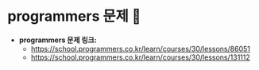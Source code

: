 # programmers 문제 📝

* __programmers 문제 링크:__ 
    * <https://school.programmers.co.kr/learn/courses/30/lessons/86051>
    * <https://school.programmers.co.kr/learn/courses/30/lessons/131112>